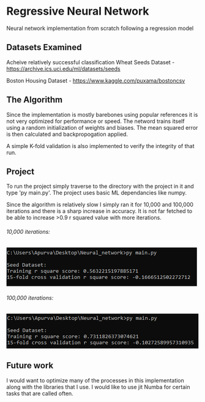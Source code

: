 # Regressive Neural Network
Neural network implementation from scratch following a regression model

## Datasets Examined
Acheive relatively successful classification
Wheat Seeds Dataset - https://archive.ics.uci.edu/ml/datasets/seeds

Boston Housing Dataset - https://www.kaggle.com/puxama/bostoncsv

## The Algorithm

Since the implementation is mostly barebones using popular references it is not very optimized for performance or speed. The netword trains itself using a random initialization of weights and biases. The mean squared error is then calculated and backpropogation applied.

A simple K-fold validation is also implemented to verify the integrity of that run.

## Project

To run the project simply traverse to the directory with the project in it and type 'py main.py'. The project uses basic ML dependancies like numpy.

Since the algorithm is relatively slow I simply ran it for 10,000 and 100,000 iterations and there is a sharp increase in accuracy. It is not far fetched to be able to increase >0.9 r squared value with more iterations.

###### 10,000 iterations:

![alt text](https://github.com/apurva-rai/Neural_network/blob/main/images/run1.png?raw=true)

###### 100,000 iterations:

![alt text](https://github.com/apurva-rai/Neural_network/blob/main/images/run2.png?raw=true)

## Future work

I would want to optimize many of the processes in this implementation along with the libraries that I use. I would like to use jit Numba for certain tasks that are called often.
